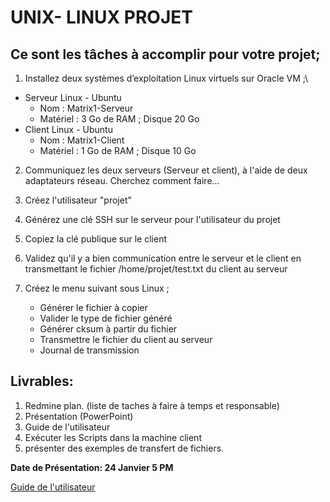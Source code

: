 

# UNIX- LINUX PROJET

## Ce sont les tâches à accomplir pour votre projet;

1. Installez deux systèmes d’exploitation Linux virtuels sur Oracle VM ;\

  - Serveur Linux - Ubuntu
    * Nom : Matrix1-Serveur
    * Matériel : 3 Go de RAM ; Disque 20 Go
  - Client Linux - Ubuntu
    * Nom : Matrix1-Client
    * Matériel : 1 Go de RAM ; Disque 10 Go

2. Communiquez les deux serveurs (Serveur et client), à l'aide de deux adaptateurs réseau. Cherchez comment faire...

3. Créez l'utilisateur "projet"

4. Générez une clé SSH sur le serveur pour l'utilisateur du projet

5. Copiez la clé publique sur le client

6. Validez qu'il y a bien communication entre le serveur et le client en transmettant le fichier /home/projet/test.txt du client au serveur

7. Créez le menu suivant sous Linux ;
   
    * Générer le fichier à copier
    * Valider le type de fichier généré
    * Générer cksum à partir du fichier
    * Transmettre le fichier du client au serveur
    * Journal de transmission


## Livrables:

1.  Redmine plan. (liste de taches à faire à temps et responsable) 
2.  Présentation (PowerPoint)
3.  Guide de l'utilisateur
4.  Exécuter les Scripts dans la machine client
5.  présenter des exemples de transfert de fichiers.

**Date de Présentation: 24 Janvier   5 PM**

[Guide de l'utilisateur](https://github.com/brunosantanaa/projet_matrix_ssh/tree/bruno/Guide)





